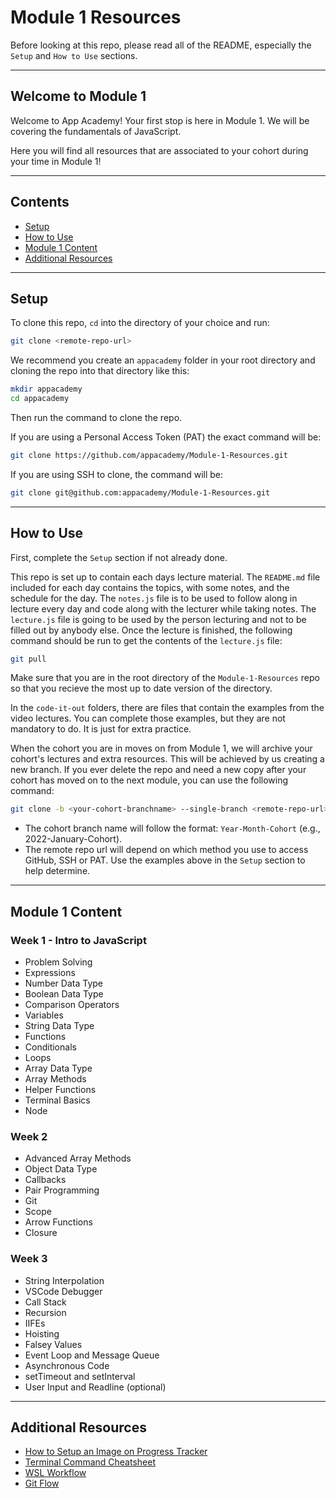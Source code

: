 # Module 1 Resources

Before looking at this repo, please read all of the README, especially the `Setup` and `How to Use` sections.

---

## Welcome to Module 1

Welcome to App Academy! Your first stop is here in Module 1. We will be covering the fundamentals of JavaScript.

Here you will find all resources that are associated to your cohort during your time in Module 1!

---

## Contents

* [Setup][Setup]
* [How to Use][How to Use]
* [Module 1 Content][Content]
* [Additional Resources][Additional Resources]

---

## Setup
To clone this repo, `cd` into the directory of your choice and run:
```bash
git clone <remote-repo-url>
```

We recommend you create an `appacademy` folder in your root directory and cloning the repo into that directory like this:
```bash
mkdir appacademy
cd appacademy
```
Then run the command to clone the repo.

If you are using a Personal Access Token (PAT) the exact command will be:
```bash
git clone https://github.com/appacademy/Module-1-Resources.git
```

If you are using SSH to clone, the command will be:
```bash
git clone git@github.com:appacademy/Module-1-Resources.git
```

---

## How to Use
First, complete the `Setup` section if not already done.

This repo is set up to contain each days lecture material. The `README.md` file included for each day contains the topics, with some notes, and the schedule for the day. The `notes.js` file is to be used to follow along in lecture every day and code along with the lecturer while taking notes. The `lecture.js` file is going to be used by the person lecturing and not to be filled out by anybody else. Once the lecture is finished, the following command should be run to get the contents of the `lecture.js` file:
```bash
git pull
```
Make sure that you are in the root directory of the `Module-1-Resources` repo so that you recieve the most up to date version of the directory.

In the `code-it-out` folders, there are files that contain the examples from the video lectures. You can complete those examples, but they are not mandatory to do. It is just for extra practice.

When the cohort you are in moves on from Module 1, we will archive your cohort's lectures and extra resources. This will be achieved by us creating a new branch. If you ever delete the repo and need a new copy after your cohort has moved on to the next module, you can use the following command:
```bash
git clone -b <your-cohort-branchname> --single-branch <remote-repo-url>
```

  * The cohort branch name will follow the format: `Year-Month-Cohort` (e.g., 2022-January-Cohort).
  * The remote repo url will depend on which method you use to access GitHub, SSH or PAT. Use the examples above in the `Setup` section to help determine.

---

## Module 1 Content

### Week 1 - Intro to JavaScript
* Problem Solving
* Expressions
* Number Data Type
* Boolean Data Type
* Comparison Operators
* Variables
* String Data Type
* Functions
* Conditionals
* Loops
* Array Data Type
* Array Methods
* Helper Functions
* Terminal Basics
* Node

### Week 2
* Advanced Array Methods
* Object Data Type
* Callbacks
* Pair Programming
* Git
* Scope
* Arrow Functions
* Closure

### Week 3
* String Interpolation
* VSCode Debugger
* Call Stack
* Recursion
* IIFEs
* Hoisting
* Falsey Values
* Event Loop and Message Queue
* Asynchronous Code
* setTimeout and setInterval
* User Input and Readline (optional)

---

## Additional Resources
- [How to Setup an Image on Progress Tracker][Image Setup]
- [Terminal Command Cheatsheet][Terminal]
- [WSL Workflow][WSL]
- [Git Flow][Git]

<!-- Internal Links -->
[Setup]: README.md#setup
[How to Use]: README.md#how-to-use
[Content]: README.md#module-1-content
[Additional Resources]: README.md#additional-resources

<!-- Redirect Links -->
[Image Setup]: ./additional_resources/week1/setup_image_on_PT.md
[Terminal]: ./additional_resouces/terminal_command_cheatsheet.md
[WSL]: ./additional_resources/week1/wslWorkflow.md
[Git]: ./additional_resources/week2/gitflow/README.md
